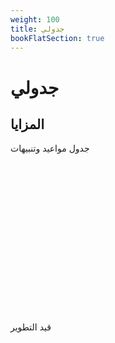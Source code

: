 ```yaml
---
weight: 100
title: جدولي
bookFlatSection: true
---
```

# جدولي
## المزايا
جدول مواعيد وتنبيهات 





<br />
<br />
<br />
<br />
<br />
<br />
<br />
<br />
<br />
<br />
<br />
<br />
<br />
<br />
<br />
قيد التطوير